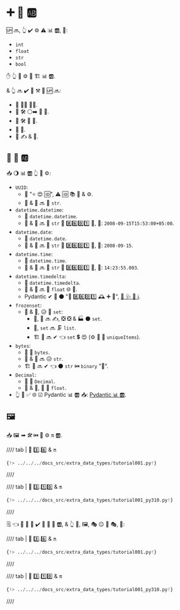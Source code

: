# ➕ 💽 🆎

🆙 🔜, 👆 ✔️ ⚙️ ⚠ 📊 🆎, 💖:

* `int`
* `float`
* `str`
* `bool`

✋️ 👆 💪 ⚙️ 🌅 🏗 📊 🆎.

&amp; 👆 🔜 ✔️ 🎏 ⚒ 👀 🆙 🔜:

* 👑 👨‍🎨 🐕‍🦺.
* 💽 🛠️ ⚪️➡️ 📨 📨.
* 💽 🛠️ 📨 💽.
* 💽 🔬.
* 🏧 ✍ &amp; 🧾.

## 🎏 💽 🆎

📥 🌖 📊 🆎 👆 💪 ⚙️:

* `UUID`:
    * 🐩 "⭐ 😍 🆔", ⚠ 🆔 📚 💽 &amp; ⚙️.
    * 📨 &amp; 📨 🔜 🎨 `str`.
* `datetime.datetime`:
    * 🐍 `datetime.datetime`.
    * 📨 &amp; 📨 🔜 🎨 `str` 💾 8️⃣6️⃣0️⃣1️⃣ 📁, 💖: `2008-09-15T15:53:00+05:00`.
* `datetime.date`:
    * 🐍 `datetime.date`.
    * 📨 &amp; 📨 🔜 🎨 `str` 💾 8️⃣6️⃣0️⃣1️⃣ 📁, 💖: `2008-09-15`.
* `datetime.time`:
    * 🐍 `datetime.time`.
    * 📨 &amp; 📨 🔜 🎨 `str` 💾 8️⃣6️⃣0️⃣1️⃣ 📁, 💖: `14:23:55.003`.
* `datetime.timedelta`:
    * 🐍 `datetime.timedelta`.
    * 📨 &amp; 📨 🔜 🎨 `float` 🌐 🥈.
    * Pydantic ✔ 🎦 ⚫️ "💾 8️⃣6️⃣0️⃣1️⃣ 🕰 ➕ 🔢", <a href="https://docs.pydantic.dev/latest/concepts/serialization/#json_encoders" class="external-link" target="_blank">👀 🩺 🌅 ℹ</a>.
* `frozenset`:
    * 📨 &amp; 📨, 😥 🎏 `set`:
        * 📨, 📇 🔜 ✍, ❎ ❎ &amp; 🏭 ⚫️ `set`.
        * 📨, `set` 🔜 🗜 `list`.
        * 🏗 🔗 🔜 ✔ 👈 `set` 💲 😍 (⚙️ 🎻 🔗 `uniqueItems`).
* `bytes`:
    * 🐩 🐍 `bytes`.
    * 📨 &amp; 📨 🔜 😥 `str`.
    * 🏗 🔗 🔜 ✔ 👈 ⚫️ `str` ⏮️ `binary` "📁".
* `Decimal`:
    * 🐩 🐍 `Decimal`.
    * 📨 &amp; 📨, 🍵 🎏 `float`.
* 👆 💪 ✅ 🌐 ☑ Pydantic 📊 🆎 📥: <a href="https://docs.pydantic.dev/latest/concepts/types/" class="external-link" target="_blank">Pydantic 📊 🆎</a>.

## 🖼

📥 🖼 *➡ 🛠️* ⏮️ 🔢 ⚙️ 🔛 🆎.

//// tab | 🐍 3️⃣.6️⃣ &amp; 🔛

```Python hl_lines="1  3  12-16"
{!> ../../../docs_src/extra_data_types/tutorial001.py!}
```

////

//// tab | 🐍 3️⃣.1️⃣0️⃣ &amp; 🔛

```Python hl_lines="1  2  11-15"
{!> ../../../docs_src/extra_data_types/tutorial001_py310.py!}
```

////

🗒 👈 🔢 🔘 🔢 ✔️ 👫 🐠 💽 🆎, &amp; 👆 💪, 🖼, 🎭 😐 📅 🎭, 💖:

//// tab | 🐍 3️⃣.6️⃣ &amp; 🔛

```Python hl_lines="18-19"
{!> ../../../docs_src/extra_data_types/tutorial001.py!}
```

////

//// tab | 🐍 3️⃣.1️⃣0️⃣ &amp; 🔛

```Python hl_lines="17-18"
{!> ../../../docs_src/extra_data_types/tutorial001_py310.py!}
```

////

